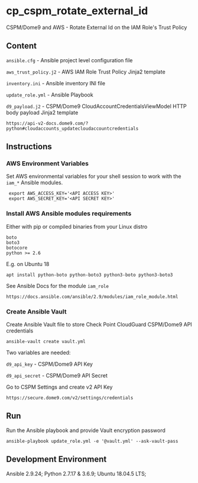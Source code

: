 # cp_cspm_rotate_external_id
CSPM/Dome9 and AWS - Rotate External Id on the IAM Role's Trust Policy

## Content
`ansible.cfg` - Ansible project level configuration file

`aws_trust_policy.j2` - AWS IAM Role Trust Policy Jinja2 template

`inventory.ini` - Ansible inventory INI file

`update_role.yml` - Ansible Playbook

`d9_payload.j2` - CSPM/Dome9 CloudAccountCredentialsViewModel HTTP body payload Jinja2 template
```
https://api-v2-docs.dome9.com/?python#cloudaccounts_updatecloudaccountcredentials
```

## Instructions
### AWS Environment Variables
Set AWS environmental variables for your shell session to work with the `iam_*` Ansible modules.
```
 export AWS_ACCESS_KEY='<API ACCESS KEY>'
 export AWS_SECRET_KEY='<API SECRET KEY>'
```

### Install AWS Ansible modules requirements
Either with pip or compiled binaries from your Linux distro
```
boto
boto3
botocore
python >= 2.6
```
E.g. on Ubuntu 18
```
apt install python-boto python-boto3 python3-boto python3-boto3
```
See Ansible Docs for the module `iam_role`
```
https://docs.ansible.com/ansible/2.9/modules/iam_role_module.html
```

### Create Ansible Vault
 Create Ansible Vault file to store Check Point CloudGuard CSPM/Dome9 API credentials
```
ansible-vault create vault.yml
```
Two variables are needed:

`d9_api_key` - CSPM/Dome9 API Key

`d9_api_secret` - CSPM/Dome9 API Secret

Go to CSPM Settings and create v2 API Key
```
https://secure.dome9.com/v2/settings/credentials
```

## Run
Run the Ansible playbook and provide Vault encryption password
```
ansible-playbook update_role.yml -e '@vault.yml' --ask-vault-pass
```

## Development Environment
Ansible 2.9.24; Python 2.7.17 & 3.6.9; Ubuntu 18.04.5 LTS;
